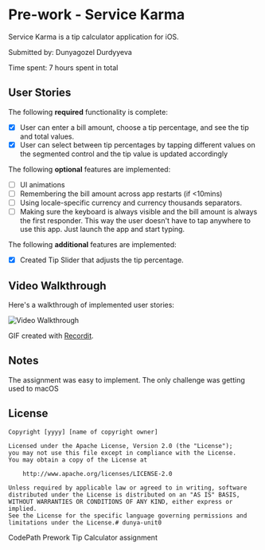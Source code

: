 # Pre-work - Service Karma

Service Karma is a tip calculator application for iOS.

Submitted by: Dunyagozel Durdyyeva

Time spent: 7 hours spent in total

## User Stories

The following **required** functionality is complete:

* [x] User can enter a bill amount, choose a tip percentage, and see the tip and total values.
* [x] User can select between tip percentages by tapping different values on the segmented control and the tip value is updated accordingly

The following **optional** features are implemented:

* [ ] UI animations
* [ ] Remembering the bill amount across app restarts (if <10mins)
* [ ] Using locale-specific currency and currency thousands separators.
* [ ] Making sure the keyboard is always visible and the bill amount is always the first responder. This way the user doesn't have to tap anywhere to use this app. Just launch the app and start typing.

The following **additional** features are implemented:

* [x] Created Tip Slider that adjusts the tip percentage.

## Video Walkthrough

Here's a walkthrough of implemented user stories:

<img src='http://g.recordit.co/wtxFDgXjZX.gif' width='' alt='Video Walkthrough' />

GIF created with [Recordit](recordit.co).

## Notes

The assignment was easy to implement. The only challenge was getting used to macOS

## License

    Copyright [yyyy] [name of copyright owner]

    Licensed under the Apache License, Version 2.0 (the "License");
    you may not use this file except in compliance with the License.
    You may obtain a copy of the License at

        http://www.apache.org/licenses/LICENSE-2.0

    Unless required by applicable law or agreed to in writing, software
    distributed under the License is distributed on an "AS IS" BASIS,
    WITHOUT WARRANTIES OR CONDITIONS OF ANY KIND, either express or implied.
    See the License for the specific language governing permissions and
    limitations under the License.# dunya-unit0
CodePath Prework Tip Calculator assignment
